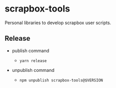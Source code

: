 # scrapbox-tools

Personal libraries to develop scrapbox user scripts.

## Release

- publish command

  - `yarn release`

- unpublish command
  - `npm unpublish scrapbox-tools@$VERSION`
